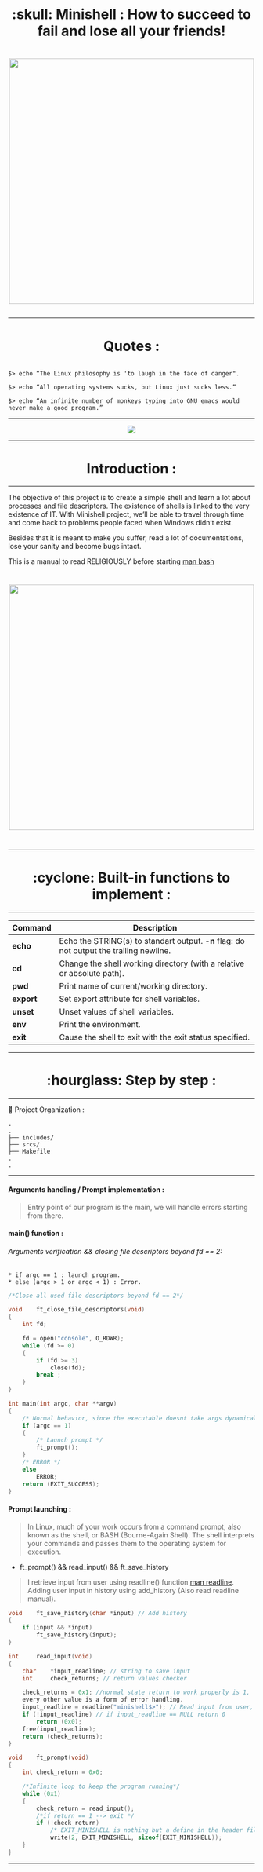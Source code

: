 <h1 align=center>
	<b> :skull:  Minishell : How to succeed to fail and lose all your friends!</b>
<h1>

<p align="center">
	<img src="https://github.com/ablaamim/Minishell/blob/master/img/127766732-743a1cf4-6d1e-4663-b8d6-1705f69c63dd.png" width="500">
<p/>

---

<h1 align="center">
	<b> Quotes : </b>
</h1>

```

$> echo “The Linux philosophy is 'to laugh in the face of danger".

$> echo “All operating systems sucks, but Linux just sucks less.”

$> echo “An infinite number of monkeys typing into GNU emacs would never make a good program.”
```

---

<div align=center>
<img src=https://github.com/ablaamim/Minishell/blob/master/img/minishellm.png />
</div>

---

<h1 align=center>
	<b>Introduction : </b>
</h1>

---

The objective of this project is to create a simple shell and learn a lot about
processes and file descriptors.
The existence of shells is linked to the very existence of IT.
With Minishell project, we’ll be able to travel through time and come back to
problems people faced when Windows didn’t exist.

Besides that it is meant to make you suffer, read a lot of documentations,
lose your sanity and become bugs intact.

This is a manual to read RELIGIOUSLY before starting [man bash](https://pubs.opengroup.org/onlinepubs/009695399/utilities/xcu_chap02.html)

<h1 align=center>
<img src="https://64.media.tumblr.com/31402d1cf6ddb5c2db18cb3a5f258b54/tumblr_otyab9Gzzc1w4t58uo1_540.gifv" width="500">
<h1>

---

<h1 align=center>
	<b> :cyclone: Built-in functions to implement : </b>
</h1>


---

| Command | Description  |
|--- |--- |
| **echo** | Echo the STRING(s) to standart output. **-n** flag: do not output the trailing newline. |
| **cd** | Change the shell working directory	(with a relative or absolute path). |
| **pwd** | Print name of current/working directory. |
| **export** | Set export attribute for shell variables. |
| **unset** | Unset values of shell variables. |
| **env** | Print the environment. |
| **exit** | Cause the shell to exit with the exit status specified. |

---

<h1 align=center>
	<b> :hourglass:  Step by step : </b>
</h1>

---

:construction: Project Organization :

```
.
.
├── includes/
├── srcs/
├── Makefile
.
.
```
---

#### Arguments handling / Prompt implementation :

> Entry point of our program is the main, we will handle errors starting from there.

#### main() function :

###### Arguments verification && closing file descriptors beyond fd == 2:

	* if argc == 1 : launch program.
	* else (argc > 1 or argc < 1) : Error.

```c
/*Close all used file descriptors beyond fd == 2*/

void	ft_close_file_descriptors(void)
{
	int	fd;

	fd = open("console", O_RDWR);
	while (fd >= 0)
	{
		if (fd >= 3)
			close(fd);
		break ;
	}
}

int	main(int argc, char **argv)
{
	/* Normal behavior, since the executable doesnt take args dynamically */
	if (argc == 1)
	{
		/* Launch prompt */
		ft_prompt();
	}
	/* ERROR */
	else
		ERROR;
	return (EXIT_SUCCESS);
}
```
#### Prompt launching :

> In Linux, much of your work occurs from a command prompt, also known
as the shell, or BASH (Bourne-Again Shell). The shell interprets your
commands and passes them to the operating system for execution.

* ft_prompt() && read_input() && ft_save_history

> I retrieve input from user using readline() function [man readline](https://www.man7.org/linux/man-pages/man3/readline.3.html).
> Adding user input in history using add_history (Also read readline manual).

```c
void	ft_save_history(char *input) // Add history
{
	if (input && *input)
		ft_save_history(input);
}

int		read_input(void)
{
	char	*input_readline; // string to save input
	int		check_returns; // return values checker

	check_returns = 0x1; //normal state return to work properly is 1, 
	every other value is a form of error handling.
	input_readline = readline("minishell$>"); // Read input from user, save it as well && display a message prompt
	if (!input_readline) // if input_readline == NULL return 0
		return (0x0);
	free(input_readline);
	return (check_returns);
}

void	ft_prompt(void)
{
	int	check_return = 0x0;

	/*Infinite loop to keep the program running*/
	while (0x1)
	{
		check_return = read_input();
		/*if return == 1 --> exit */
		if (!check_return)
			/* EXIT_MINISHELL is nothing but a define in the header file*/
			write(2, EXIT_MINISHELL, sizeof(EXIT_MINISHELL));
	}
}

```

---
